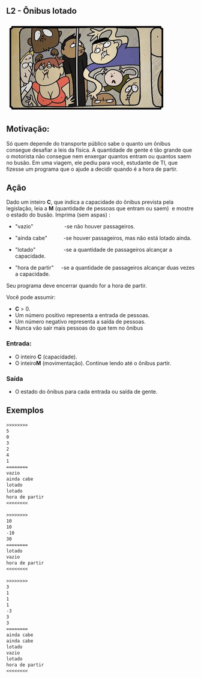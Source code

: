 ## L2 - Ônibus lotado


![](__capa.jpg)

## Motivação:

Só quem depende do transporte público sabe o quanto um ônibus consegue desafiar a leis da física.
A quantidade de gente é tão grande que o motorista não consegue nem enxergar quantos entram ou quantos saem no busão.
Em uma viagem, ele pediu para você, estudante de TI, que fizesse um programa que o ajude a decidir quando é a hora de partir.

## Ação

Dado um inteiro **C**, que indica a capacidade do ônibus prevista pela legislação,
leia a **M** (quantidade de pessoas que entram ou saem)  e mostre o estado do busão.
Imprima (sem aspas) :

* "vazio"                     -se não houver passageiros.

* "ainda cabe"           -se houver passageiros, mas não está lotado ainda.
* "lotado"                   -se a quantidade de passageiros alcançar a capacidade.
* "hora de partir"     -se a quantidade de passageiros alcançar duas vezes a capacidade.

Seu programa deve encerrar quando for a hora de partir.

Você pode assumir:

* **C** > 0.
* Um número positivo representa a entrada de pessoas.
* Um número negativo representa a saída de pessoas.
* Nunca vão sair mais pessoas do que tem no ônibus

### Entrada:

* O inteiro **C** (capacidade).
* O inteiro**M** (movimentação). Continue lendo até o ônibus partir.

### Saída

* O estado do ônibus para cada entrada ou saída de gente.

## Exemplos

```
>>>>>>>>
5
0
3
2
4
1
========
vazio
ainda cabe
lotado
lotado
hora de partir
<<<<<<<<

>>>>>>>>
10
10
-10
30
========
lotado
vazio
hora de partir
<<<<<<<<

>>>>>>>>
3
1
1
1
-3
3
3
========
ainda cabe
ainda cabe
lotado
vazio
lotado
hora de partir
<<<<<<<<
```
